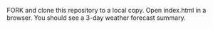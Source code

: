 FORK and clone this repository to a local copy. Open index.html in a browser. You should see a 3-day weather forecast summary.
